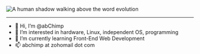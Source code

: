 ![A human shadow walking above the word evolution](https://cdn.pixabay.com/photo/2017/01/23/09/27/development-2001855_1280.png "Evolution")

- - -

- 👋 Hi, I’m @abChimp
- 👀 I’m interested in hardware, Linux, independent OS, programming
- 🌱 I’m currently learning Front-End Web Development
- 📫 abchimp at zohomail dot com

<!---
abChimp/abChimp is a ✨ special ✨ repository because its `README.md` (this file) appears on your GitHub profile.
You can click the Preview link to take a look at your changes.
--->
